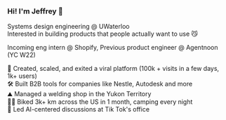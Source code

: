 ### Hi! I'm Jeffrey 👋
Systems design engineering @ UWaterloo <br/>
Interested in building products that people actually want to use 😼 <br/>

Incoming eng intern @ Shopify, Previous product engineer @ Agentnoon (YC W22) <br/>

🚀 Created, scaled, and exited a viral platform (100k + visits in a few days, 1k+ users)  <br/>
🛠️ Built B2B tools for companies like Nestle, Autodesk and more <br/>
⛰️ Managed a welding shop in the Yukon Territory <br/>
🚵‍♂️ Biked 3k+ km across the US in 1 month, camping every night <br/>
🤖 Led AI-centered discussions at Tik Tok's office  <br/>


